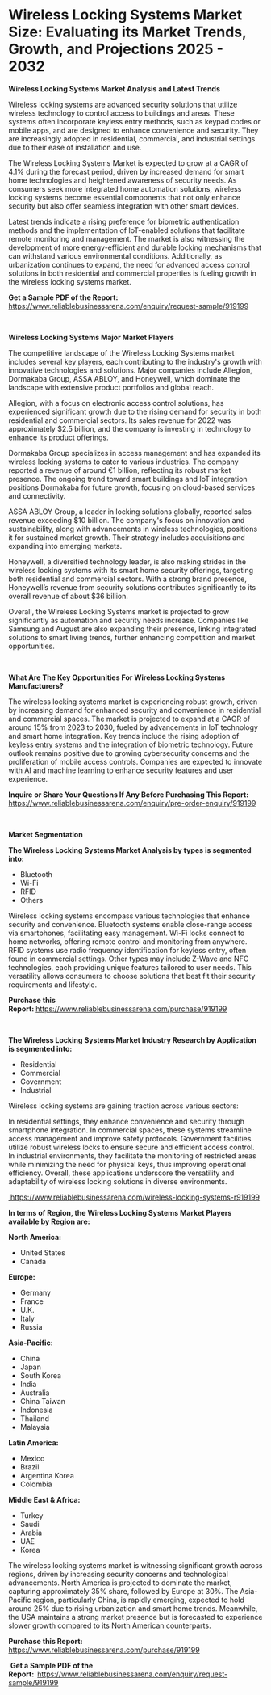 <p><h1>Wireless Locking Systems Market Size: Evaluating its Market Trends, Growth, and Projections 2025 - 2032</h1></p><p><strong>Wireless Locking Systems Market Analysis and Latest Trends</strong></p>
<p><p>Wireless locking systems are advanced security solutions that utilize wireless technology to control access to buildings and areas. These systems often incorporate keyless entry methods, such as keypad codes or mobile apps, and are designed to enhance convenience and security. They are increasingly adopted in residential, commercial, and industrial settings due to their ease of installation and use.</p><p>The Wireless Locking Systems Market is expected to grow at a CAGR of 4.1% during the forecast period, driven by increased demand for smart home technologies and heightened awareness of security needs. As consumers seek more integrated home automation solutions, wireless locking systems become essential components that not only enhance security but also offer seamless integration with other smart devices. </p><p>Latest trends indicate a rising preference for biometric authentication methods and the implementation of IoT-enabled solutions that facilitate remote monitoring and management. The market is also witnessing the development of more energy-efficient and durable locking mechanisms that can withstand various environmental conditions. Additionally, as urbanization continues to expand, the need for advanced access control solutions in both residential and commercial properties is fueling growth in the wireless locking systems market.</p></p>
<p><strong>Get a Sample PDF of the Report:&nbsp;</strong> <a href="https://www.reliablebusinessarena.com/enquiry/request-sample/919199?utm_campaign=2013&utm_medium=2&utm_source=Github&utm_content=ia&utm_term=18042025&utm_id=wireless-locking-systems">https://www.reliablebusinessarena.com/enquiry/request-sample/919199</a></p>
<p>&nbsp;</p>
<p><strong>Wireless Locking Systems Major Market Players</strong></p>
<p><p>The competitive landscape of the Wireless Locking Systems market includes several key players, each contributing to the industry's growth with innovative technologies and solutions. Major companies include Allegion, Dormakaba Group, ASSA ABLOY, and Honeywell, which dominate the landscape with extensive product portfolios and global reach.</p><p>Allegion, with a focus on electronic access control solutions, has experienced significant growth due to the rising demand for security in both residential and commercial sectors. Its sales revenue for 2022 was approximately $2.5 billion, and the company is investing in technology to enhance its product offerings.</p><p>Dormakaba Group specializes in access management and has expanded its wireless locking systems to cater to various industries. The company reported a revenue of around €1 billion, reflecting its robust market presence. The ongoing trend toward smart buildings and IoT integration positions Dormakaba for future growth, focusing on cloud-based services and connectivity.</p><p>ASSA ABLOY Group, a leader in locking solutions globally, reported sales revenue exceeding $10 billion. The company's focus on innovation and sustainability, along with advancements in wireless technologies, positions it for sustained market growth. Their strategy includes acquisitions and expanding into emerging markets.</p><p>Honeywell, a diversified technology leader, is also making strides in the wireless locking systems with its smart home security offerings, targeting both residential and commercial sectors. With a strong brand presence, Honeywell’s revenue from security solutions contributes significantly to its overall revenue of about $36 billion.</p><p>Overall, the Wireless Locking Systems market is projected to grow significantly as automation and security needs increase. Companies like Samsung and August are also expanding their presence, linking integrated solutions to smart living trends, further enhancing competition and market opportunities.</p></p>
<p>&nbsp;</p>
<p><strong>What Are The Key Opportunities For Wireless Locking Systems Manufacturers?</strong></p>
<p><p>The wireless locking systems market is experiencing robust growth, driven by increasing demand for enhanced security and convenience in residential and commercial spaces. The market is projected to expand at a CAGR of around 15% from 2023 to 2030, fueled by advancements in IoT technology and smart home integration. Key trends include the rising adoption of keyless entry systems and the integration of biometric technology. Future outlook remains positive due to growing cybersecurity concerns and the proliferation of mobile access controls. Companies are expected to innovate with AI and machine learning to enhance security features and user experience.</p></p>
<p><strong>Inquire or Share Your Questions If Any Before Purchasing This Report:</strong> <a href="https://www.reliablebusinessarena.com/enquiry/pre-order-enquiry/919199?utm_campaign=2013&utm_medium=2&utm_source=Github&utm_content=ia&utm_term=18042025&utm_id=wireless-locking-systems">https://www.reliablebusinessarena.com/enquiry/pre-order-enquiry/919199</a></p>
<p>&nbsp;</p>
<p><strong>Market Segmentation</strong></p>
<p><strong>The Wireless Locking Systems Market Analysis by types is segmented into:</strong></p>
<p><ul><li>Bluetooth</li><li>Wi-Fi</li><li>RFID</li><li>Others</li></ul></p>
<p><p>Wireless locking systems encompass various technologies that enhance security and convenience. Bluetooth systems enable close-range access via smartphones, facilitating easy management. Wi-Fi locks connect to home networks, offering remote control and monitoring from anywhere. RFID systems use radio frequency identification for keyless entry, often found in commercial settings. Other types may include Z-Wave and NFC technologies, each providing unique features tailored to user needs. This versatility allows consumers to choose solutions that best fit their security requirements and lifestyle.</p></p>
<p><strong>Purchase this Report:&nbsp;</strong><a href="https://www.reliablebusinessarena.com/purchase/919199?utm_campaign=2013&utm_medium=2&utm_source=Github&utm_content=ia&utm_term=18042025&utm_id=wireless-locking-systems">https://www.reliablebusinessarena.com/purchase/919199</a></p>
<p>&nbsp;</p>
<p><strong>The Wireless Locking Systems Market Industry Research by Application is segmented into:</strong></p>
<p><ul><li>Residential</li><li>Commercial</li><li>Government</li><li>Industrial</li></ul></p>
<p><p>Wireless locking systems are gaining traction across various sectors: </p><p>In residential settings, they enhance convenience and security through smartphone integration. In commercial spaces, these systems streamline access management and improve safety protocols. Government facilities utilize robust wireless locks to ensure secure and efficient access control. In industrial environments, they facilitate the monitoring of restricted areas while minimizing the need for physical keys, thus improving operational efficiency. Overall, these applications underscore the versatility and adaptability of wireless locking solutions in diverse environments.</p></p>
<p><a href="https://www.reliablebusinessarena.com/wireless-locking-systems-r919199?utm_campaign=2013&utm_medium=2&utm_source=Github&utm_content=ia&utm_term=18042025&utm_id=wireless-locking-systems">&nbsp;https://www.reliablebusinessarena.com/wireless-locking-systems-r919199</a></p>
<p><strong>In terms of Region, the Wireless Locking Systems Market Players available by Region are:</strong></p>
<p>
    <p> <strong> North America: </strong>
        <ul>
            <li>United States</li>
            <li>Canada</li>
        </ul>
        </p> 
    <p> <strong> Europe: </strong>
        <ul>
            <li>Germany</li>
            <li>France</li>
            <li>U.K.</li>
            <li>Italy</li>
            <li>Russia</li>
        </ul>
        </p> 
    <p> <strong> Asia-Pacific: </strong>
        <ul>
            <li>China</li>
            <li>Japan</li>
            <li>South Korea</li>
            <li>India</li>
            <li>Australia</li>
            <li>China Taiwan</li>
            <li>Indonesia</li>
            <li>Thailand</li>
            <li>Malaysia</li>
        </ul>
        </p> 
    <p> <strong> Latin America: </strong>
        <ul>
            <li>Mexico</li>
            <li>Brazil</li>
            <li>Argentina Korea</li>
            <li>Colombia</li>
        </ul>
        </p> 
    <p> <strong> Middle East & Africa: </strong>
        <ul>
            <li>Turkey</li>
            <li>Saudi</li>
            <li>Arabia</li>
            <li>UAE</li>
            <li>Korea</li>
        </ul>
    </p>
    </p>
<p><p>The wireless locking systems market is witnessing significant growth across regions, driven by increasing security concerns and technological advancements. North America is projected to dominate the market, capturing approximately 35% share, followed by Europe at 30%. The Asia-Pacific region, particularly China, is rapidly emerging, expected to hold around 25% due to rising urbanization and smart home trends. Meanwhile, the USA maintains a strong market presence but is forecasted to experience slower growth compared to its North American counterparts.</p></p>
<p><strong>Purchase this Report: </strong><a href="https://www.reliablebusinessarena.com/purchase/919199?utm_campaign=2013&utm_medium=2&utm_source=Github&utm_content=ia&utm_term=18042025&utm_id=wireless-locking-systems">https://www.reliablebusinessarena.com/purchase/919199</a></p>
<p>&nbsp;<strong>Get a Sample PDF of the Report:&nbsp;&nbsp;</strong><a href="https://www.reliablebusinessarena.com/enquiry/request-sample/919199?utm_campaign=2013&utm_medium=2&utm_source=Github&utm_content=ia&utm_term=18042025&utm_id=wireless-locking-systems">https://www.reliablebusinessarena.com/enquiry/request-sample/919199</a></p>
<p><strong></strong></p>
<p><p></p><p></p><p></p></p>